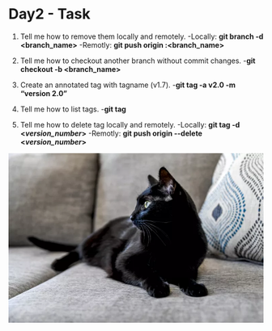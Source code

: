 # Day2 - Task

1. Tell me how to remove them locally and remotely.
-Locally: **git branch -d <branch_name>**
-Remotly: **git push origin :<branch_name>**

2. Tell me how to checkout another branch without commit changes.
-**git checkout -b <branch_name>**

3. Create an annotated tag with tagname (v1.7).
-**git tag -a v2.0 -m “version 2.0”**

4. Tell me how to list tags.
-**git tag**

5. Tell me how to delete tag locally and remotely.
-Locally: **git tag -d <*version_number*>**
-Remotly: **git push origin --delete <*version_number*>**

![Leon](Image.webp)
